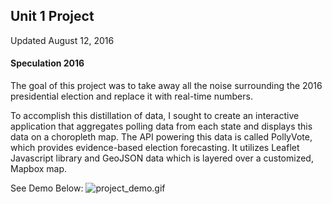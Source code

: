 ## Unit 1 Project
Updated August 12, 2016

#### Speculation 2016

The goal of this project was to take away all the noise surrounding the 2016 presidential election and replace it with real-time numbers.

To accomplish this distillation of data, I sought to create an interactive application that aggregates polling data from each state and displays this data on a choropleth map. The API powering this data is called PollyVote, which provides evidence-based election forecasting. It utilizes Leaflet Javascript library and GeoJSON data which is layered over a customized, Mapbox map.

See Demo Below:
![project_demo.gif]()
